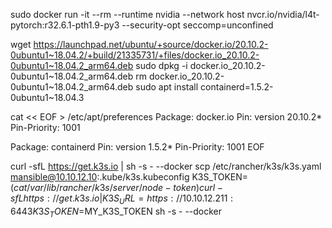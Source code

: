 sudo docker run -it --rm --runtime nvidia --network host nvcr.io/nvidia/l4t-pytorch:r32.6.1-pth1.9-py3 --security-opt seccomp=unconfined

wget https://launchpad.net/ubuntu/+source/docker.io/20.10.2-0ubuntu1~18.04.2/+build/21335731/+files/docker.io_20.10.2-0ubuntu1~18.04.2_arm64.deb
sudo dpkg -i docker.io_20.10.2-0ubuntu1~18.04.2_arm64.deb
rm docker.io_20.10.2-0ubuntu1~18.04.2_arm64.deb
sudo apt install containerd=1.5.2-0ubuntu1~18.04.3


cat << EOF > /etc/apt/preferences
Package: docker.io
Pin: version 20.10.2*
Pin-Priority: 1001

Package: containerd
Pin: version 1.5.2*
Pin-Priority: 1001
EOF

curl -sfL https://get.k3s.io | sh -s - --docker
scp /etc/rancher/k3s/k3s.yaml mansible@10.10.12.10:.kube/k3s.kubeconfig
K3S_TOKEN=$(cat /var/lib/rancher/k3s/server/node-token)
curl -sfL https://get.k3s.io | K3S_URL=https://10.10.12.211:6443 K3S_TOKEN=$MY_K3S_TOKEN sh -s - --docker
